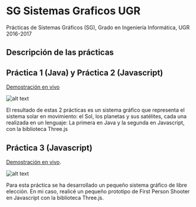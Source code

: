 # SG Sistemas Graficos UGR

Prácticas de Sistemas Gráficos (SG), Grado en Ingeniería Informática, UGR 2016-2017

## Descripción de las prácticas

## Práctica 1 (Java) y Práctica 2 (Javascript)

[Demostración en vivo](https://byob1r.000webhostapp.com/SG/P2)

![alt text](https://github.com/danidiaz1/SG-Sistemas-Graficos-UGR/tree/master/P2/imgs/muestra.png "Práctica 1 y 2")

El resultado de estas 2 prácticas es un sistema gráfico que representa el sistema solar en movimiento: el Sol, los planetas y sus satélites, cada una realizada en un lenguaje: La primera en Java y la segunda en Javascript, con la biblioteca Three.js


## Práctica 3 (Javascript)

[Demostración en vivo](https://byob1r.000webhostapp.com/SG/P3).

![alt text](https://github.com/danidiaz1/SG-Sistemas-Graficos-UGR/tree/master/P3/imgs/muestra.png "Práctica 3")

Para esta práctica se ha desarrollado un pequeño sistema gráfico de libre elección. En mi caso, realicé un pequeño prototipo de First Person Shooter en Javascript con la biblioteca Three.js.
